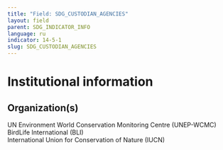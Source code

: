 ```yaml
---
title: "Field: SDG_CUSTODIAN_AGENCIES"
layout: field
parent: SDG_INDICATOR_INFO
language: ru
indicator: 14-5-1
slug: SDG_CUSTODIAN_AGENCIES
---
```

# Institutional information

## Organization(s)

UN Environment World Conservation Monitoring Centre (UNEP-WCMC)<br>
BirdLife International (BLI)<br>
International Union for Conservation of Nature (IUCN)